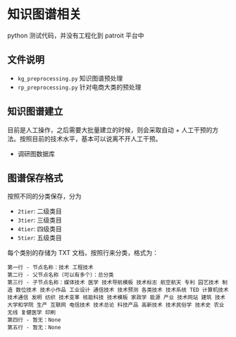 # 知识图谱相关

python 测试代码，并没有工程化到 patroit 平台中

## 文件说明

+ `kg_preprocessing.py` 知识图谱预处理
+ `rp_preprocessing.py` 针对电商大类的预处理

## 知识图谱建立

目前是人工操作，之后需要大批量建立的时候，则会采取自动 + 人工干预的方法。按照目前的技术水平，基本可以说离不开人工干预。

+ 调研图数据库

## 图谱保存格式

按照不同的分类保存，分为 

+ `2tier`: 二级类目
+ `3tier`: 三级类目
+ `4tier`: 四级类目
+ `5tier`: 五级类目

每个类别的存储为 TXT 文档，按照行来分类，格式为：

```
第一行 - 节点名称：技术 工程技术
第二行 - 父节点名称（可以有多个）：总分类
第三行 - 子节点名称：媒体技术 医学 技术导航模板 技术标志 航空航天 专利 园艺技术 制造 数位技术 技术小作品 工业设计 通信技术 技术预测 各类技术 技术系统 TED 计算机技术 技术通信 发明 纺织 技术变革 核能科技 技术模板 家政学 能源 产业 技术网站 建筑 技术大学和学院 生产 互联网 电信技术 技术总论 科技产品 高新技术 技术民俗学 技术史 农业 无线 复健医学 印刷
第四行 - 暂无：None
第五行 - 暂无：None
```